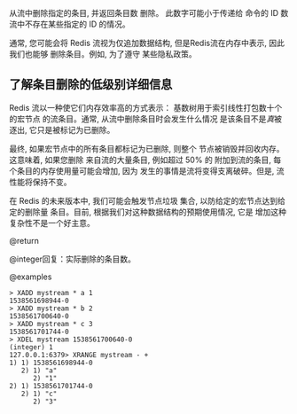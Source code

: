 从流中删除指定的条目, 并返回条目数
删除。 此数字可能小于传递给 命令的 ID 数
流中不存在某些指定的 ID 的情况。

通常, 您可能会将 Redis 流视为仅追加数据结构, 
但是Redis流在内存中表示, 因此我们也能够
删除条目。例如, 为了遵守
某些隐私政策。

## 了解条目删除的低级别详细信息

Redis 流以一种使它们内存效率高的方式表示：
基数树用于索引线性打包数十个的宏节点
的流条目。通常, 从流中删除条目时会发生什么情况
是该条目不是*真*被逐出, 它只是被标记为已删除。

最终, 如果宏节点中的所有条目都标记为已删除, 则整个
节点被销毁并回收内存。这意味着, 如果您删除
来自流的大量条目, 例如超过 50% 的
附加到流的条目, 每个条目的内存使用量可能会增加, 因为
发生的事情是流将变得支离破碎。但是, 流
性能将保持不变。

在 Redis 的未来版本中, 我们可能会触发节点垃圾
集合, 以防给定的宏节点达到给定的删除量
条目。目前, 根据我们对这种数据结构的预期使用情况, 它是
增加这种复杂性不是一个好主意。

@return

@integer回复：实际删除的条目数。

@examples

    > XADD mystream * a 1
    1538561698944-0
    > XADD mystream * b 2
    1538561700640-0
    > XADD mystream * c 3
    1538561701744-0
    > XDEL mystream 1538561700640-0
    (integer) 1
    127.0.0.1:6379> XRANGE mystream - +
    1) 1) 1538561698944-0
       2) 1) "a"
          2) "1"
    2) 1) 1538561701744-0
       2) 1) "c"
          2) "3"
